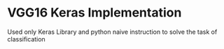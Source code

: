 # VGG16 Keras Implementation

Used only Keras Library and python naive instruction to solve the task of classification
